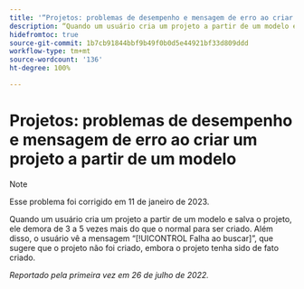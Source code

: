 ```yaml
---
title: '“Projetos: problemas de desempenho e mensagem de erro ao criar um projeto a partir de um modelo.”'
description: “Quando um usuário cria um projeto a partir de um modelo e salva o projeto, ele demora de 3 a 5 vezes mais do que o normal para ser criado. Além disso, o usuário vê a mensagem Falha ao buscar, que sugere que o projeto não foi criado, embora o projeto tenha sido de fato criado.”
hidefromtoc: true
source-git-commit: 1b7cb91844bbf9b49f0b0d5e44921bf33d809ddd
workflow-type: tm+mt
source-wordcount: '136'
ht-degree: 100%

---
```



# Projetos: problemas de desempenho e mensagem de erro ao criar um projeto a partir de um modelo

>[!NOTE]
>
>Esse problema foi corrigido em 11 de janeiro de 2023.

Quando um usuário cria um projeto a partir de um modelo e salva o projeto, ele demora de 3 a 5 vezes mais do que o normal para ser criado. Além disso, o usuário vê a mensagem “[!UICONTROL Falha ao buscar]”, que sugere que o projeto não foi criado, embora o projeto tenha sido de fato criado.

_Reportado pela primeira vez em 26 de julho de 2022._

